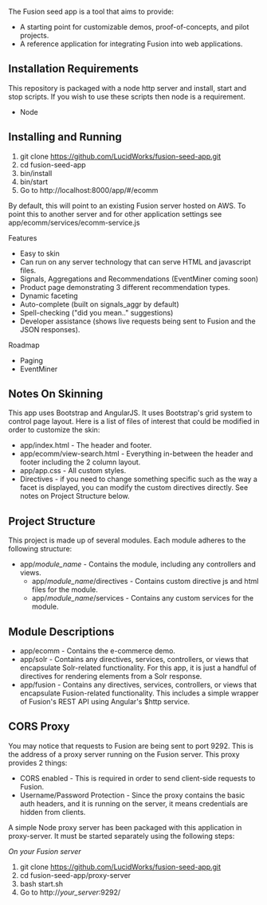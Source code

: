 
The Fusion seed app is a tool that aims to provide:
* A starting point for customizable demos, proof-of-concepts, and pilot projects.
* A reference application for integrating Fusion into web applications.

## Installation Requirements
This repository is packaged with a node http server and install, start and stop scripts. If you wish to use these scripts then node is a requirement.
* Node

## Installing and Running
1. git clone https://github.com/LucidWorks/fusion-seed-app.git
2. cd fusion-seed-app
3. bin/install
4. bin/start
5. Go to http://localhost:8000/app/#/ecomm

By default, this will point to an existing Fusion server hosted on AWS. To point this to another server and for other application settings see app/ecomm/services/ecomm-service.js

Features
* Easy to skin
* Can run on any server technology that can serve HTML and javascript files.
* Signals, Aggregations and Recommendations (EventMiner coming soon)
* Product page demonstrating 3 different recommendation types.
* Dynamic faceting
* Auto-complete (built on signals_aggr by default)
* Spell-checking ("did you mean.." suggestions)
* Developer assistance (shows live requests being sent to Fusion and the JSON responses).

Roadmap
* Paging
* EventMiner

## Notes On Skinning
This app uses Bootstrap and AngularJS. It uses Bootstrap's grid system to control page layout. Here is a list of files of interest that could be modified in order to customize the skin:
* app/index.html - The header and footer.
* app/ecomm/view-search.html - Everything in-between the header and footer including the 2 column layout.
* app/app.css - All custom styles.
* Directives - if you need to change something specific such as the way a facet is displayed, you can modify the custom directives directly. See notes on Project Structure below.

## Project Structure
This project is made up of several modules. Each module adheres to the following structure:
* app/_module_name_ - Contains the module, including any controllers and views.
  * app/_module_name_/directives - Contains custom directive js and html files for the module.
  * app/_module_name_/services - Contains any custom services for the module.

## Module Descriptions
* app/ecomm - Contains the e-commerce demo.
* app/solr - Contains any directives, services, controllers, or views that encapsulate Solr-related functionality. For this app, it is just a handful of directives for rendering elements from a Solr response.
* app/fusion - Contains any directives, services, controllers, or views that encapsulate Fusion-related functionality. This includes a simple wrapper of Fusion's REST API using Angular's $http service.

## CORS Proxy
You may notice that requests to Fusion are being sent to port 9292. This is the address of a proxy server running on the Fusion server. This proxy provides 2 things:
* CORS enabled - This is required in order to send client-side requests to Fusion.
* Username/Password Protection - Since the proxy contains the basic auth headers, and it is running on the server, it means credentials are hidden from clients.

A simple Node proxy server has been packaged with this application in proxy-server. It must be started separately using the following steps:

*On your Fusion server*

1. git clone https://github.com/LucidWorks/fusion-seed-app.git
2. cd fusion-seed-app/proxy-server
3. bash start.sh
4. Go to http://_your_server_:9292/

